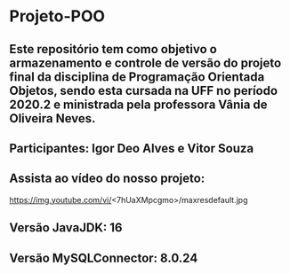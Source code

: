 # Projeto-POO

## Este repositório tem como objetivo o armazenamento e controle de versão do projeto final da disciplina de Programação Orientada Objetos, sendo esta cursada na UFF no período 2020.2 e ministrada pela professora Vânia de Oliveira Neves.

## Participantes: Igor Deo Alves e Vitor Souza

## Assista ao vídeo do nosso projeto:
https://img.youtube.com/vi/<7hUaXMpcgmo>/maxresdefault.jpg

## Versão JavaJDK: 16
## Versão MySQLConnector: 8.0.24
